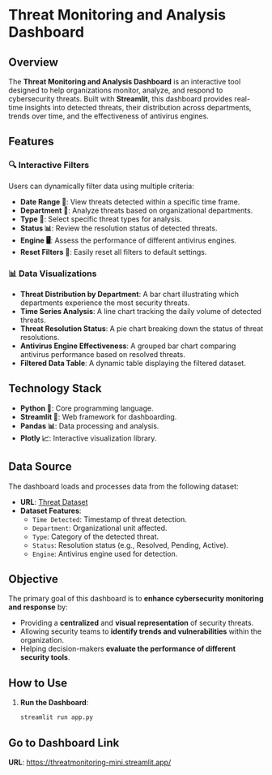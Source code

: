 # Threat Monitoring and Analysis Dashboard

## Overview
The **Threat Monitoring and Analysis Dashboard** is an interactive tool designed to help organizations monitor, analyze, and respond to cybersecurity threats. Built with **Streamlit**, this dashboard provides real-time insights into detected threats, their distribution across departments, trends over time, and the effectiveness of antivirus engines.

## Features

### 🔍 Interactive Filters
Users can dynamically filter data using multiple criteria:

- **Date Range 📅**: View threats detected within a specific time frame.
- **Department 🏢**: Analyze threats based on organizational departments.
- **Type 🚨**: Select specific threat types for analysis.
- **Status 📊**: Review the resolution status of detected threats.
- **Engine 🖥️**: Assess the performance of different antivirus engines.
- **Reset Filters 🔄**: Easily reset all filters to default settings.

### 📊 Data Visualizations
- **Threat Distribution by Department**: A bar chart illustrating which departments experience the most security threats.
- **Time Series Analysis**: A line chart tracking the daily volume of detected threats.
- **Threat Resolution Status**: A pie chart breaking down the status of threat resolutions.
- **Antivirus Engine Effectiveness**: A grouped bar chart comparing antivirus performance based on resolved threats.
- **Filtered Data Table**: A dynamic table displaying the filtered dataset.

## Technology Stack
- **Python 🐍**: Core programming language.
- **Streamlit 🎨**: Web framework for dashboarding.
- **Pandas 📊**: Data processing and analysis.
- **Plotly 📈**: Interactive visualization library.

## Data Source
The dashboard loads and processes data from the following dataset:

- **URL**: [Threat Dataset](https://raw.githubusercontent.com/dnlaql/Visualize-threat/refs/heads/main/dataset/updated_edr-threat_with_departments.csv)
- **Dataset Features**:
  - `Time Detected`: Timestamp of threat detection.
  - `Department`: Organizational unit affected.
  - `Type`: Category of the detected threat.
  - `Status`: Resolution status (e.g., Resolved, Pending, Active).
  - `Engine`: Antivirus engine used for detection.

## Objective
The primary goal of this dashboard is to **enhance cybersecurity monitoring and response** by:
- Providing a **centralized** and **visual representation** of security threats.
- Allowing security teams to **identify trends and vulnerabilities** within the organization.
- Helping decision-makers **evaluate the performance of different security tools**.

## How to Use
1. **Run the Dashboard**:
   ```bash
   streamlit run app.py

## Go to Dashboard Link
**URL**: https://threatmonitoring-mini.streamlit.app/
